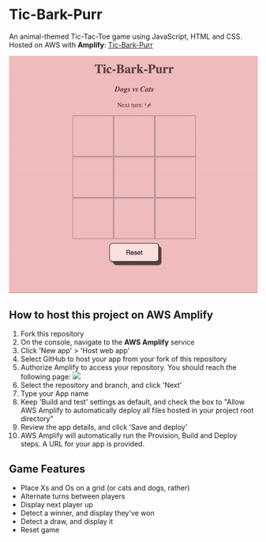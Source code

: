 # Tic-Bark-Purr
An animal-themed Tic-Tac-Toe game using JavaScript, HTML and CSS.  <br>
Hosted on AWS with **Amplify**: [Tic-Bark-Purr](https://main.d2ujymcth4l85e.amplifyapp.com/)

![game demo](demo.gif)

## How to host this project on AWS Amplify
1. Fork this repository
2. On the console, navigate to the **AWS Amplify** service
3. Click 'New app' > 'Host web app'
4. Select GitHub to host your app from your fork of this repository
5. Authorize Amplify to access your repository. You should reach the following page:
<img src="https://github.com/mgrinstein/tic-bark-purr/assets/61131318/d34dc236-ad15-44d6-afc2-3d3f71be6ab8" width="500"> <br>
7. Select the repository and branch, and click 'Next'
8. Type your App name
9. Keep 'Build and test' settings as default, and check the box to "Allow AWS Amplify to automatically deploy all files hosted in your project root directory"
10. Review the app details, and click 'Save and deploy'
11. AWS Amplify will automatically run the Provision, Build and Deploy steps. A URL for your app is provided.
 
## Game Features
- Place Xs and Os on a grid (or cats and dogs, rather)
- Alternate turns between players
- Display next player up
- Detect a winner, and display they've won
- Detect a draw, and display it
- Reset game
